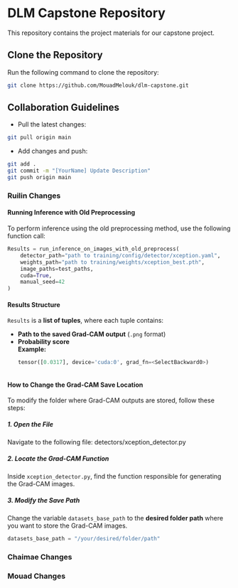 # DLM Capstone Repository

This repository contains the project materials for our capstone project.

## Clone the Repository
Run the following command to clone the repository:
```bash
git clone https://github.com/MouadMelouk/dlm-capstone.git
```

## Collaboration Guidelines

- Pull the latest changes:
```bash
git pull origin main
```

- Add changes and push:
```bash
git add .
git commit -m "[YourName] Update Description"
git push origin main
```

### Ruilin Changes

#### Running Inference with Old Preprocessing

To perform inference using the old preprocessing method, use the following function call:

```python
Results = run_inference_on_images_with_old_preprocess(
    detector_path="path to training/config/detector/xception.yaml",
    weights_path="path to training/weights/xception_best.pth",
    image_paths=test_paths,
    cuda=True,
    manual_seed=42
)
```

#### **Results Structure**
`Results` is a **list of tuples**, where each tuple contains:

- **Path to the saved Grad-CAM output** (`.png` format)
- **Probability score**  
  **Example:**
  ```python
  tensor([0.0317], device='cuda:0', grad_fn=<SelectBackward0>)



#### **How to Change the Grad-CAM Save Location**

To modify the folder where Grad-CAM outputs are stored, follow these steps:

##### **1. Open the File**
Navigate to the following file: detectors/xception_detector.py

##### **2. Locate the Grad-CAM Function**
Inside `xception_detector.py`, find the function responsible for generating the Grad-CAM images.

##### **3. Modify the Save Path**
Change the variable `datasets_base_path` to the **desired folder path** where you want to store the Grad-CAM images.

```python
datasets_base_path = "/your/desired/folder/path"
```


### Chaimae Changes



### Mouad Changes


